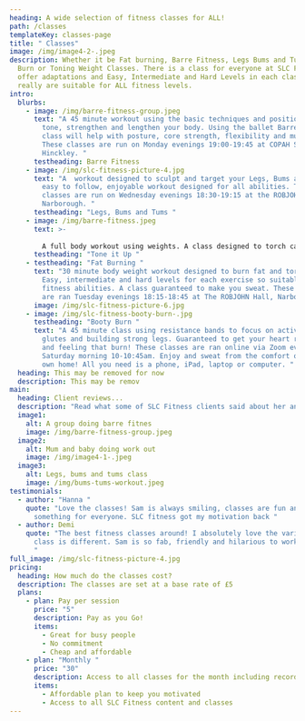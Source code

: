 ```yaml
---
heading: A wide selection of fitness classes for ALL!
path: /classes
templateKey: classes-page
title: " Classes"
image: /img/image4-2-.jpeg
description: Whether it be Fat burning, Barre Fitness, Legs Bums and Tums, Booty
  Burn or Toning Weight Classes. There is a class for everyone at SLC Fitness! I
  offer adaptations and Easy, Intermediate and Hard Levels in each class so they
  really are suitable for ALL fitness levels.
intro:
  blurbs:
    - image: /img/barre-fitness-group.jpeg
      text: "A 45 minute workout using the basic techniques and positions in ballet to
        tone, strengthen and lengthen your body. Using the ballet Barre this
        class will help with posture, core strength, flexibility and much more.
        These classes are run on Monday evenings 19:00-19:45 at COPAH Studios,
        Hinckley. "
      testheading: Barre Fitness
    - image: /img/slc-fitness-picture-4.jpg
      text: "A  workout designed to sculpt and target your Legs, Bums and Tums. An
        easy to follow, enjoyable workout designed for all abilities. These
        classes are run on Wednesday evenings 18:30-19:15 at the ROBJOHN Hall,
        Narborough. "
      testheading: "Legs, Bums and Tums "
    - image: /img/barre-fitness.jpeg
      text: >-
        
        A full body workout using weights. A class designed to torch calories and sculpt and tone the body. Suitable for all fitness levels. Options to use lighter or heavier weights. These classes are run on Thursday evenings 18:45-19:30 at The Blaby and Whetstone Boys club, Whetstone.
      testheading: "Tone it Up "
    - testheading: "Fat Burning "
      text: "30 minute body weight workout designed to burn fat and torch calories.
        Easy, intermediate and hard levels for each exercise so suitable for all
        fitness abilities. A class guaranteed to make you sweat. These classes
        are ran Tuesday evenings 18:15-18:45 at The ROBJOHN Hall, Narborough. "
      image: /img/slc-fitness-picture-6.jpg
    - image: /img/slc-fitness-booty-burn-.jpg
      testheading: "Booty Burn "
      text: "A 45 minute class using resistance bands to focus on activating the
        glutes and building strong legs. Guaranteed to get your heart rate up
        and feeling that burn! These classes are ran online via Zoom every
        Saturday morning 10-10:45am. Enjoy and sweat from the comfort of your
        own home! All you need is a phone, iPad, laptop or computer. "
  heading: This may be removed for now
  description: This may be remov
main:
  heading: Client reviews...
  description: "Read what some of SLC Fitness clients said about her and her classes. "
  image1:
    alt: A group doing barre fitnes
    image: /img/barre-fitness-group.jpeg
  image2:
    alt: Mum and baby doing work out
    image: /img/image4-1-.jpeg
  image3:
    alt: Legs, bums and tums class
    image: /img/bums-tums-workout.jpeg
testimonials:
  - author: "Hanna "
    quote: "Love the classes! Sam is always smiling, classes are fun and there is
      something for everyone. SLC fitness got my motivation back "
  - author: Demi
    quote: "The best fitness classes around! I absolutely love the variety, every
      class is different. Sam is so fab, friendly and hilarious to work out with
      "
full_image: /img/slc-fitness-picture-4.jpg
pricing:
  heading: How much do the classes cost?
  description: The classes are set at a base rate of £5
  plans:
    - plan: Pay per session
      price: "5"
      description: Pay as you Go!
      items:
        - Great for busy people
        - No commitment
        - Cheap and affordable
    - plan: "Monthly "
      price: "30"
      description: Access to all classes for the month including recordimgs
      items:
        - Affordable plan to keep you motivated
        - Access to all SLC Fitness content and classes
---
```

